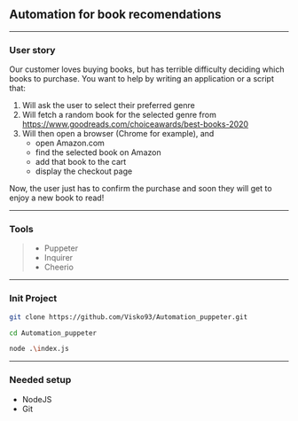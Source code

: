 ## Automation for book recomendations

---
### User story

Our customer loves buying books, but has terrible difficulty deciding which books to purchase. You want to help by
writing an application or a script that:
1. Will ask the user to select their preferred genre
2. Will fetch a random book for the selected genre from
https://www.goodreads.com/choiceawards/best-books-2020
3. Will then open a browser (Chrome for example), and
    - open Amazon.com
    - find the selected book on Amazon
    - add that book to the cart
    - display the checkout page

Now, the user just has to confirm the purchase and soon they will get to enjoy a new book to read!


---

### Tools

>- Puppeter
>- Inquirer
>- Cheerio

---

### Init Project

```bash
git clone https://github.com/Visko93/Automation_puppeter.git
```
```bash
cd Automation_puppeter
```
```bash
node .\index.js
```
---

### Needed setup

- NodeJS <br>
- Git

